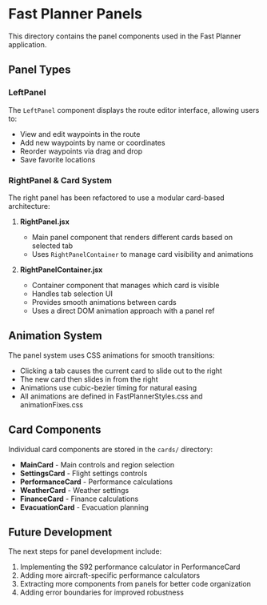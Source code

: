 # Fast Planner Panels

This directory contains the panel components used in the Fast Planner application.

## Panel Types

### LeftPanel

The `LeftPanel` component displays the route editor interface, allowing users to:
- View and edit waypoints in the route
- Add new waypoints by name or coordinates
- Reorder waypoints via drag and drop
- Save favorite locations

### RightPanel & Card System

The right panel has been refactored to use a modular card-based architecture:

1. **RightPanel.jsx**
   - Main panel component that renders different cards based on selected tab
   - Uses `RightPanelContainer` to manage card visibility and animations

2. **RightPanelContainer.jsx**
   - Container component that manages which card is visible
   - Handles tab selection UI
   - Provides smooth animations between cards
   - Uses a direct DOM animation approach with a panel ref

## Animation System

The panel system uses CSS animations for smooth transitions:

- Clicking a tab causes the current card to slide out to the right
- The new card then slides in from the right
- Animations use cubic-bezier timing for natural easing
- All animations are defined in FastPlannerStyles.css and animationFixes.css

## Card Components

Individual card components are stored in the `cards/` directory:

- **MainCard** - Main controls and region selection
- **SettingsCard** - Flight settings controls
- **PerformanceCard** - Performance calculations
- **WeatherCard** - Weather settings
- **FinanceCard** - Finance calculations
- **EvacuationCard** - Evacuation planning

## Future Development

The next steps for panel development include:
1. Implementing the S92 performance calculator in PerformanceCard
2. Adding more aircraft-specific performance calculators
3. Extracting more components from panels for better code organization
4. Adding error boundaries for improved robustness

